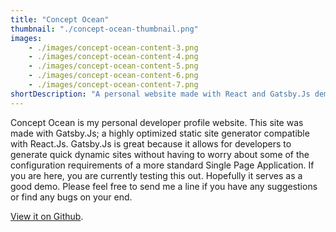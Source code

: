 ```yaml
---
title: "Concept Ocean"
thumbnail: "./concept-ocean-thumbnail.png"
images: 
    - ./images/concept-ocean-content-3.png
    - ./images/concept-ocean-content-4.png
    - ./images/concept-ocean-content-5.png
    - ./images/concept-ocean-content-6.png
    - ./images/concept-ocean-content-7.png
shortDescription: "A personal website made with React and Gatsby.Js demonstrating personal projects"
---
```


Concept Ocean is my personal developer profile website. This site was made with Gatsby.Js; a highly optimized static site generator compatible with React.Js. Gatsby.Js is great because it allows for developers to generate quick dynamic sites without having to worry about some of the configuration requirements of a more standard Single Page Application. If you are here, you are currently testing this out. Hopefully it serves as a good demo. Please feel free to send me a line if you have any suggestions or find any bugs on your end.

<a href="https://github.com/greatwillow/concept-ocean-website" target="_blank">View it on Github</a>.
